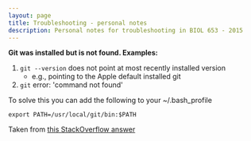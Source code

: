 ```yaml
---
layout: page
title: Troubleshooting - personal notes
description: Personal notes for troubleshooting in BIOL 653 - 2015
---
```


**Git was installed but is not found. Examples:**
1. ```git --version``` does not point at most recently installed version
    + e.g., pointing to the Apple default installed git
2. ```git``` error: 'command not found'  

To solve this you can add the following to your ~/.bash_profile

~~~
export PATH=/usr/local/git/bin:$PATH
~~~

Taken from [this StackOverflow answer](http://stackoverflow.com/questions/5545715/how-do-i-add-usr-local-git-bin-to-the-path-on-mac-osx)